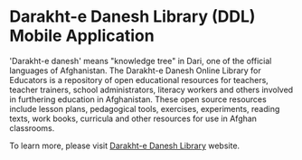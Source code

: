 # Darakht-e Danesh Library (DDL) Mobile Application
'Darakht-e danesh' means "knowledge tree" in Dari, one of the official languages of Afghanistan. The Darakht-e Danesh Online Library for Educators is a repository of open educational resources for teachers, teacher trainers, school administrators, literacy workers and others involved in furthering education in Afghanistan. These open source resources include lesson plans, pedagogical tools, exercises, experiments, reading texts, work books, curricula and other resources for use in Afghan classrooms.

To learn more, please visit [Darakht-e Danesh Library](https://library.darakhtdanesh.org) website. 
